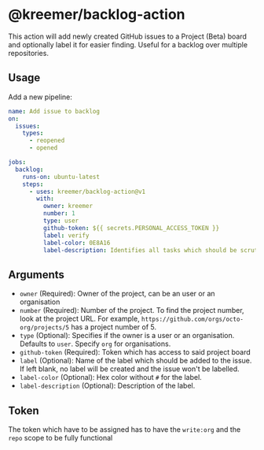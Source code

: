 # @kreemer/backlog-action

This action will add newly created GitHub issues to a Project (Beta) board and optionally label it for easier finding. Useful for a backlog over multiple repositories.

## Usage

Add a new pipeline:

```yaml
name: Add issue to backlog
on:
  issues:
    types:
      - reopened
      - opened

jobs:
  backlog:
    runs-on: ubuntu-latest
    steps:
      - uses: kreemer/backlog-action@v1
        with:
          owner: kreemer
          number: 1
          type: user
          github-token: ${{ secrets.PERSONAL_ACCESS_TOKEN }}
          label: verify
          label-color: 0E8A16
          label-description: Identifies all tasks which should be scrutinized
```

## Arguments

* `owner` (Required): Owner of the project, can be an user or an organisation
* `number` (Required): Number of the project. To find the project number, look at the project URL. For example, `https://github.com/orgs/octo-org/projects/5` has a project number of 5.
* `type` (Optional): Specifies if the owner is a user or an organisation. Defaults to `user`. Specify `org` for organisations.
* `github-token` (Required): Token which has access to said project board
* `label` (Optional): Name of the label which should be added to the issue. If left blank, no label will be created and the issue won't be labelled.
* `label-color` (Optional): Hex color without `#` for the label. 
* `label-description` (Optional): Description of the label. 

## Token

The token which have to be assigned has to have the `write:org` and the `repo` scope to be fully
functional

